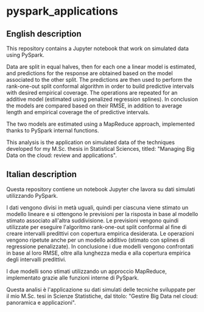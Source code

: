 # pyspark_applications

## English description

This repository contains a Jupyter notebook that work on simulated data using PySpark.

Data are split in equal halves, then for each one a linear model is estimated, and predictions for the response are obtained based on the model associated to the other split. The predictions are then used to perform the rank-one-out split conformal algorithm in order to build predictive intervals with desired empirical coverage. The operations are repeated for an additive model (estimated using penalized regression splines). In conclusion the models are compared based on their RMSE, in addition to average length and empirical coverage the of predictive intervals.

The two models are estimated using a MapReduce approach, implemented thanks to PySpark internal functions.

This analysis is the application on simulated data of the techniques developed for my M.Sc. thesis in Statistical Sciences, titled: "Managing Big Data on the cloud: review and applications".


## Italian description

Questa repository contiene un notebook Jupyter che lavora su dati simulati utilizzando PySpark.

I dati vengono divisi in metà uguali, quindi per ciascuna viene stimato un modello lineare e si ottengono le previsioni per la risposta in base al modello stimato associato all'altra suddivisione. Le previsioni vengono quindi utilizzate per eseguire l'algoritmo rank-one-out split conformal al fine di creare intervalli predittivi con copertura empirica desiderata. Le operazioni vengono ripetute anche per un modello additivo (stimato con splines di regressione penalizzate). In conclusione i due modelli vengono confrontati in base al loro RMSE, oltre alla lunghezza media e alla copertura empirica degli intervalli predittivi.

I due modelli sono stimati utilizzando un approccio MapReduce, implementato grazie alle funzioni interne di PySpark.

Questa analisi è l'applicazione su dati simulati delle tecniche sviluppate per il mio M.Sc. tesi in Scienze Statistiche, dal titolo: "Gestire Big Data nel cloud: panoramica e applicazioni".
